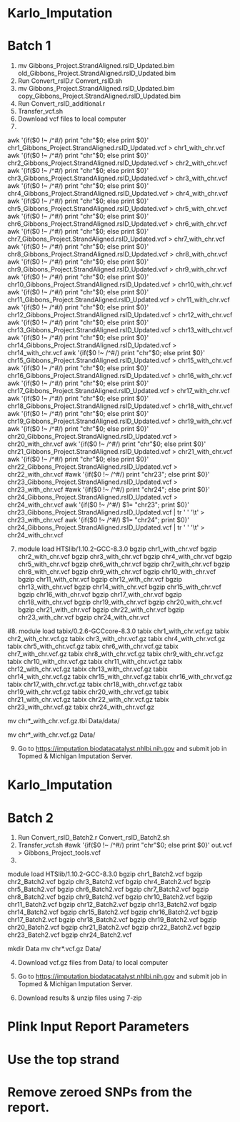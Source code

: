 # Karlo_Imputation

# Batch 1

1. mv Gibbons_Project.StrandAligned.rsID_Updated.bim old_Gibbons_Project.StrandAligned.rsID_Updated.bim
2. Run Convert_rsID.r Convert_rsID.sh
3. mv Gibbons_Project.StrandAligned.rsID_Updated.bim copy_Gibbons_Project.StrandAligned.rsID_Updated.bim 
4. Run Convert_rsID_additional.r
5. Transfer_vcf.sh
6. Download vcf files to local computer
7. 
awk '{if($0 !~ /^#/) print "chr"$0; else print $0}' chr1_Gibbons_Project.StrandAligned.rsID_Updated.vcf > chr1_with_chr.vcf
awk '{if($0 !~ /^#/) print "chr"$0; else print $0}' chr2_Gibbons_Project.StrandAligned.rsID_Updated.vcf > chr2_with_chr.vcf
awk '{if($0 !~ /^#/) print "chr"$0; else print $0}' chr3_Gibbons_Project.StrandAligned.rsID_Updated.vcf > chr3_with_chr.vcf
awk '{if($0 !~ /^#/) print "chr"$0; else print $0}' chr4_Gibbons_Project.StrandAligned.rsID_Updated.vcf > chr4_with_chr.vcf
awk '{if($0 !~ /^#/) print "chr"$0; else print $0}' chr5_Gibbons_Project.StrandAligned.rsID_Updated.vcf > chr5_with_chr.vcf
awk '{if($0 !~ /^#/) print "chr"$0; else print $0}' chr6_Gibbons_Project.StrandAligned.rsID_Updated.vcf > chr6_with_chr.vcf
awk '{if($0 !~ /^#/) print "chr"$0; else print $0}' chr7_Gibbons_Project.StrandAligned.rsID_Updated.vcf > chr7_with_chr.vcf
awk '{if($0 !~ /^#/) print "chr"$0; else print $0}' chr8_Gibbons_Project.StrandAligned.rsID_Updated.vcf > chr8_with_chr.vcf
awk '{if($0 !~ /^#/) print "chr"$0; else print $0}' chr9_Gibbons_Project.StrandAligned.rsID_Updated.vcf > chr9_with_chr.vcf
awk '{if($0 !~ /^#/) print "chr"$0; else print $0}' chr10_Gibbons_Project.StrandAligned.rsID_Updated.vcf > chr10_with_chr.vcf
awk '{if($0 !~ /^#/) print "chr"$0; else print $0}' chr11_Gibbons_Project.StrandAligned.rsID_Updated.vcf > chr11_with_chr.vcf
awk '{if($0 !~ /^#/) print "chr"$0; else print $0}' chr12_Gibbons_Project.StrandAligned.rsID_Updated.vcf > chr12_with_chr.vcf
awk '{if($0 !~ /^#/) print "chr"$0; else print $0}' chr13_Gibbons_Project.StrandAligned.rsID_Updated.vcf > chr13_with_chr.vcf
awk '{if($0 !~ /^#/) print "chr"$0; else print $0}' chr14_Gibbons_Project.StrandAligned.rsID_Updated.vcf > chr14_with_chr.vcf
awk '{if($0 !~ /^#/) print "chr"$0; else print $0}' chr15_Gibbons_Project.StrandAligned.rsID_Updated.vcf > chr15_with_chr.vcf
awk '{if($0 !~ /^#/) print "chr"$0; else print $0}' chr16_Gibbons_Project.StrandAligned.rsID_Updated.vcf > chr16_with_chr.vcf
awk '{if($0 !~ /^#/) print "chr"$0; else print $0}' chr17_Gibbons_Project.StrandAligned.rsID_Updated.vcf > chr17_with_chr.vcf
awk '{if($0 !~ /^#/) print "chr"$0; else print $0}' chr18_Gibbons_Project.StrandAligned.rsID_Updated.vcf > chr18_with_chr.vcf
awk '{if($0 !~ /^#/) print "chr"$0; else print $0}' chr19_Gibbons_Project.StrandAligned.rsID_Updated.vcf > chr19_with_chr.vcf
awk '{if($0 !~ /^#/) print "chr"$0; else print $0}' chr20_Gibbons_Project.StrandAligned.rsID_Updated.vcf > chr20_with_chr.vcf
awk '{if($0 !~ /^#/) print "chr"$0; else print $0}' chr21_Gibbons_Project.StrandAligned.rsID_Updated.vcf > chr21_with_chr.vcf
awk '{if($0 !~ /^#/) print "chr"$0; else print $0}' chr22_Gibbons_Project.StrandAligned.rsID_Updated.vcf > chr22_with_chr.vcf
#awk '{if($0 !~ /^#/) print "chr23"; else print $0}' chr23_Gibbons_Project.StrandAligned.rsID_Updated.vcf > chr23_with_chr.vcf
#awk '{if($0 !~ /^#/) print "chr24"; else print $0}' chr24_Gibbons_Project.StrandAligned.rsID_Updated.vcf > chr24_with_chr.vcf
awk '{if($0 !~ /^#/) $1= "chr23"; print $0}'  chr23_Gibbons_Project.StrandAligned.rsID_Updated.vcf | tr ' ' '\t'  > chr23_with_chr.vcf
awk '{if($0 !~ /^#/) $1= "chr24"; print $0}'  chr24_Gibbons_Project.StrandAligned.rsID_Updated.vcf | tr ' ' '\t'  > chr24_with_chr.vcf


7. module load HTSlib/1.10.2-GCC-8.3.0
bgzip chr1_with_chr.vcf
bgzip chr2_with_chr.vcf
bgzip chr3_with_chr.vcf
bgzip chr4_with_chr.vcf
bgzip chr5_with_chr.vcf
bgzip chr6_with_chr.vcf
bgzip chr7_with_chr.vcf
bgzip chr8_with_chr.vcf
bgzip chr9_with_chr.vcf
bgzip chr10_with_chr.vcf
bgzip chr11_with_chr.vcf
bgzip chr12_with_chr.vcf
bgzip chr13_with_chr.vcf
bgzip chr14_with_chr.vcf
bgzip chr15_with_chr.vcf
bgzip chr16_with_chr.vcf
bgzip chr17_with_chr.vcf
bgzip chr18_with_chr.vcf
bgzip chr19_with_chr.vcf
bgzip chr20_with_chr.vcf
bgzip chr21_with_chr.vcf
bgzip chr22_with_chr.vcf
bgzip chr23_with_chr.vcf
bgzip chr24_with_chr.vcf

#8. module load tabix/0.2.6-GCCcore-8.3.0
tabix chr1_with_chr.vcf.gz
tabix chr2_with_chr.vcf.gz
tabix chr3_with_chr.vcf.gz
tabix chr4_with_chr.vcf.gz
tabix chr5_with_chr.vcf.gz
tabix chr6_with_chr.vcf.gz
tabix chr7_with_chr.vcf.gz
tabix chr8_with_chr.vcf.gz
tabix chr9_with_chr.vcf.gz
tabix chr10_with_chr.vcf.gz
tabix chr11_with_chr.vcf.gz
tabix chr12_with_chr.vcf.gz
tabix chr13_with_chr.vcf.gz
tabix chr14_with_chr.vcf.gz
tabix chr15_with_chr.vcf.gz
tabix chr16_with_chr.vcf.gz
tabix chr17_with_chr.vcf.gz
tabix chr18_with_chr.vcf.gz
tabix chr19_with_chr.vcf.gz
tabix chr20_with_chr.vcf.gz
tabix chr21_with_chr.vcf.gz
tabix chr22_with_chr.vcf.gz
tabix chr23_with_chr.vcf.gz
tabix chr24_with_chr.vcf.gz

mv chr*_with_chr.vcf.gz.tbi Data/data/

mv chr*_with_chr.vcf.gz Data/

9. Go to https://imputation.biodatacatalyst.nhlbi.nih.gov and submit job in Topmed & Michigan Imputation Server.

# Karlo_Imputation

# Batch 2

1. Run Convert_rsID_Batch2.r Convert_rsID_Batch2.sh
2. Transfer_vcf.sh
#awk '{if($0 !~ /^#/) print "chr"$0; else print $0}' out.vcf > Gibbons_Project_tools.vcf
3. 
module load HTSlib/1.10.2-GCC-8.3.0
bgzip chr1_Batch2.vcf
bgzip chr2_Batch2.vcf
bgzip chr3_Batch2.vcf
bgzip chr4_Batch2.vcf
bgzip chr5_Batch2.vcf
bgzip chr6_Batch2.vcf
bgzip chr7_Batch2.vcf
bgzip chr8_Batch2.vcf
bgzip chr9_Batch2.vcf
bgzip chr10_Batch2.vcf
bgzip chr11_Batch2.vcf
bgzip chr12_Batch2.vcf
bgzip chr13_Batch2.vcf
bgzip chr14_Batch2.vcf
bgzip chr15_Batch2.vcf
bgzip chr16_Batch2.vcf
bgzip chr17_Batch2.vcf
bgzip chr18_Batch2.vcf
bgzip chr19_Batch2.vcf
bgzip chr20_Batch2.vcf
bgzip chr21_Batch2.vcf
bgzip chr22_Batch2.vcf
bgzip chr23_Batch2.vcf
bgzip chr24_Batch2.vcf

mkdir Data
mv chr*.vcf.gz Data/

4. Download vcf.gz files from Data/ to local computer

5. Go to https://imputation.biodatacatalyst.nhlbi.nih.gov and submit job in Topmed & Michigan Imputation Server.

6. Download results & unzip files using 7-zip

# Plink Input Report Parameters

# Use the top strand

# Remove zeroed SNPs from the report.


